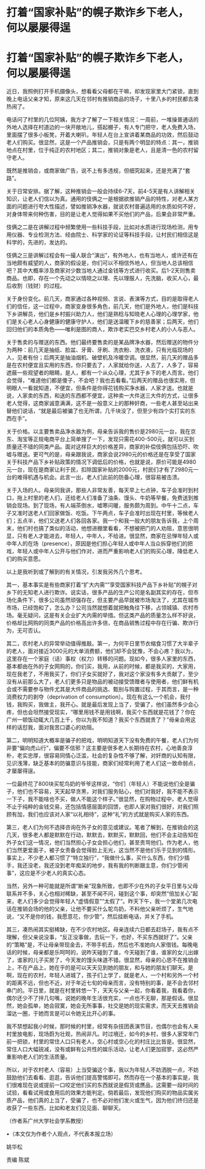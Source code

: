 # 打着“国家补贴”的幌子欺诈乡下老人，何以屡屡得逞

# 打着“国家补贴”的幌子欺诈乡下老人，何以屡屡得逞

近日，我照例打开手机摄像头，想看看父母都在干嘛，却发现家里大门紧锁，直到晚上电话父亲才知，原来这几天在邻村有推销商品的场子，十里八乡的村民都去凑热闹了。

电话问了村里的几位阿姨，我方才了解了一下相关情况：一周前，一堆操普通话的外地人选择在村道边的一块开敞地儿，搭起棚子，有人专门把守，老人免费入场，里面摆了很多小板凳，开着大喇叭，年轻人在台上宣讲着某商品的功效，然后鼓动老人们购买。很显然，这是一个产品推销会，只是有两个明显的特点：其一，推销地点在村里，位于纯正的农村地区；其二，推销对象是老人，且是清一色的农村留守老人。

既然是推销会，或商家做广告，说不上有多违规，但细究起来，还是充满了“套路”。

关于日常安排。据了解，这种推销会一般会持续6-7天，前4-5天是有人讲解相关知识，让老人们信以为真。通用的伎俩之一是根据欲推销产品的特性，对老人某方面的问题进行夸大性描述，譬如推销净水器，就说农村普遍适用的水质如何不好，对身体带来何种伤害，目的是让老人觉得如果不买他们的产品，后果会非常严重。

伎俩之二是在讲解过程中频繁使用一些科技手段，比如对水质进行现场检测，用专用仪器、专业检测方法、经由院士、科学家的论证等科技手段，让村民们相信这是科学的，先进的，发达的。

伎俩之三是讲解过程会有一撮人联合“演出”，有外地人，也有当地人，或许还有在当地颇有威望的人，商家的假设是，你们可以不相信外地人，但当地人总该相信吧？其中大概率涉及商家对少数当地人通过金钱等方式进行收买。后1-2天则售卖商品。也即，存在一个先动之以情晓之以理、先以理服人，先洗脑，收买人心，最后收割（钱财）的过程。

关于身份变化。前几天，商家通过各种视频、言说、表演等方式，目的是取得老人们的信任，这一过程中，商家变身很多角色，前几天，他们是外地人，他们是科技下乡讲解员，他们是乡村振兴助力人，他们是熟稔与知晓老人心理的心理学家，他们是关心老人心身健康的健康守护人，他们是送温暖下乡的慈善家；后两天，他们回归他们的本质角色——唯利是图的商人，欺诈老实巴交乡村老人的小人与恶人。

关于售卖的与赠送的东西。他们最终要售卖的是某品牌净水器，然后赠送的物件分为两种：前几天是抽纸、脸盆、牙膏、牙刷、洗衣粉、洗衣液，只有光临现场的人，见者有份；后两天是抽油烟机、破壁机及冷暖空调。很显然，前几天的赠品多是在农村便宜且实用的东西，你只要去了，人家就给你送，人去了，人多了，容易遮蔽一些观望者的眼睛，是人，都有一个从众心理，尤其于乡下的老人而言。他们会觉得，“难道他们都是傻子，不会吧？我也去看看。”后两天的赠品也很实用，但明眼人一看就知道，不便宜，但条件是你得花钱购买净水器，人家才送。也就是说，人家卖的东西，和送的东西都不便宜，这种卖一大件送三大件的方式，让很多老人觉得，这商家诚意满满，这不是一般意义上的那种奸商，一些老人甚至站出来替他们说话，“就是最后被骗了也无所谓，几千块没了，但至少有四个实打实的东西在手”。

关于价格。以主要售卖品净水器为例，母亲告诉我的售价是2980元一台，我在京东、淘宝等正规电商平台上简单搜了一下，发现只需花400-500元，就可以买到质量还不错的同类产品。面对这样巨大的价格差异，商家的补偿伎俩包括恐吓、吹嘘与赠送。更可气的是，母亲跟我说，商家会说2980元的价格还是在享受了国家关于科技产品下乡补贴政策的情况下调低后的价格，也就是说，原价可能是4980元一台，现在是商家让利于民，扣除国家补贴的2000元，村民们才有了2980元一台的难得机遇与机会。此言一出，老人们此前的防备心理，很容易被击溃。

关于入场的人。母亲同我讲，那些人非常友善，每天早上七点钟，车子会准时到村口，拖上村里的老人们，还给老人们准备了油条、馒头、牛奶等早餐，免费送到推销会现场。到了现场，有人端茶倒水，嘘寒问暖，服务颇为周到。中午十二点，车子又准时送老人们回家做饭、吃饭。下午两点，车子会准时出现在村里，等候老人们；五点半，他们又送老人们各回各家。我一个和我一般大的朋友告诉我，上个周末，他们村也搞了类似的活动，他想进棚里看看，不想被把门的人劝阻，意思很明显，只有老人才能进去，年轻人，中年人，不给进。很显然，商家在忌惮年轻人或中年人的在场（presence），原因是他们担心年轻人或中年人当众拆穿他们的把戏，年轻人或中年人公开与他们作对，进而严重影响老人们的购买心理，降低老人们的购买意愿。

以上是我听到或了解到的有关情况，引发我另外几个思考。

其一，基本事实是有些商家打着“扩大内需”“享受国家科技产品下乡补贴”的幌子对乡下的无知老人进行欺诈。说实话，很多产品的生产公司是名副其实的存在，但市场化条件下，很多公司虽然顽强存在，但主要产品早就被市场淘汰了，尤其在城市市场，已经饱和了，怎么办？公司当然就想着就把触角往下移，占领城镇、农村市场。毫无疑问，这是有关企业扩大内需的举措。但这类产品的质量怎么样不好说，价格却比网购的同类产品的价格高出许多倍，在商品销售过程中存在行骗、欺诈行为，无可否认。

其二，农村老人的异常举动值得推敲。第一，为何平日里节衣缩食习惯了大半辈子的老人，面对接近3000元的大单消费额，他们却不会犹豫，不会心疼？我以为，这里存在一个家庭（话）事权（权力）转移的问题。现如今，很多人家里的东西，基本都由在外的子女网购的，你们买，我用，从前的时候，都是我买的，大家用，现在我老了，不用我买了，你们子女买就好了，我对这个家没有多大贡献了，至少没有从前那么大了，老人们更多只是物品的被动接受馈赠者与使用者，他们鲜有机会或不需要参与物件尤其是大件商品的挑选、甄别与购置过程，于其而言，是一种消费权力的剥夺（deprivation
of
consumption）。现在有这么一个机会，我付钱，我购买，我做主，我开心。就是最后发现上当了，受骗了，他们虽然多少会心疼，但也会坦然接受现实，“哪里用钱不是用钱啊，我买个东西就是花钱了？你在广州一顿饭动辄大几百上千，你以为我不知道？我买个东西就贵了？”母亲会用这样的话怼我，面对我苦口婆心的劝阻。

第二，明明知道大概率是骗子的把戏，明明知道天下没有免费的午餐，老人们为何非要“偏向虎山行”，偏要不信邪？这主要是很多老人长期待在农村，心地善良淳朴，老实忠厚，很容易同情心泛滥，社会的复杂性不够了解，对奸商的认知有限，见识浅薄，缺乏基本的防骗意识与技能，商家们经常利用了老人们这一致命弱点，才屡屡得逞。

一位最终花了800块买鸵鸟奶的爷爷这样说，“你们（年轻人）不能说他们全是骗子，他们也不容易，天天起早贪黑，对我们服务贴心，他们对我好，我不能不表示一下子，我不能啥也不买，做人不能这个样子。”很显然，在购物过程中，老人觉得不止于纯粹的金钱交易，还包括情感层面的回馈，也即人家对我们很好，对我们照顾有加，我们也应该对人家“以礼相待”，这种“礼”的方式就是购买人家的东西。

第三，老人们为何不选择咨询在外子女的意见或建议。笔者了解到，在推销会的这几天，很多老人都是默默在行动，默默去，默默买，默默回，他们不会主动告知在外子女们这一情况，他们当然担心子女会担心他们，甚至责骂他们。作为老人，他们当然更爱面子，被子女责备会觉得脸上无光，这当然不是他们乐于见到的情形。事实上，不少老人都习惯了“特立独行”，“我做什么事，买什么东西，你们少插手，我还没老，我还没到老年痴呆的地步，我有我的判断跟主意，你们少管闲事”，这应是不少老人的真实心态。

当然，另外一种可能就是所谓“断亲”现象所致，也即不少在外的子女平日里与父母联系并不多，关心也相对稀缺，甚至不闻不问，碰到这个事，却突然“倍加关心”起来，老人们多少会觉得年轻人“虚情假意”“太假了”。昨天下午，我一个堂弟几次电话在推销会场的他的父亲，让他不要买什么鸵鸟奶，不料他父亲听烦了，生气地说，“又不是你的钱，我愿意花，你少管”，然后挂断电话，并关了手机。

其三，凑热闹其实挺稀缺，在不少农村地区。母亲连续六日都去赶场子，我有点不理解，但父亲说没事，“反正没事做，去玩一下，也好，不买东西就好了”。父亲的“策略”是，不让母亲带现金去，不带手机去，然后也不准她向人家借钱。每晚电话的时候，母亲都是乐呵呵的，说昨天碰到了谁，今天碰到了谁，谁家的女儿出嫁了，谁家的儿子买房了，今天发的馒头味道不错。很显然，母亲的心思不在推销会上，不在产品上，她在乎的是可以天天见到她的朋友，和与她的朋友们聊天。是啊，现在的农村，年轻人进城了，孩子们上学了，就是老人，一个村和另外一个村的距离不远，但也不近，对于年近七旬的母亲而言，没有特别的事，是不会去邻村串门的。平日里，就是在村里转悠一下，天天与父亲一起，你看着我，我看着你，偶尔还少不了拌几句嘴，说她的晚年生活很充实，一点也不无聊，那是假话。很显然，她会孤单，她会寂寞，她会无所事事，社交是她的现实需求，而天天去推销会溜达一圈，于她而言是可以令她无比开心的事。

我不禁想起我小时候，那时候的村里，经常有杂技团表演节目，也偶尔也会有人来村里放电影，现场蔚为壮观，热闹非凡。时过境迁，如今的乡村，很多人家常年门前一把锁，村里的常住人口只有老人，空心村或空心化的村庄比比皆是。很显然，常住人口大幅锐减，没有或鲜有公共性的娱乐活动，让老人们更加寂寥，这必然严重影响老人们的生活质量。

所以，对于农村老人（容易）上当受骗这个事，我以为年轻人不妨洒脱一点，不妨鼓励他们去看看、逛逛，告诉他们提高警惕即可。然而存在一个基本的事实是，我们很难现在说或提前一口咬定他们买的东西就说是假货或赝品，这需要一段时间的试验，看看试用或食用后的效果方能判定。倘若最后，发现他们购买的物品实属劣质产品，他们真的上当了，受骗了，也不必对他们发火或生气，因为他们终归还是收获了一些东西，比如和老友们见见面、聊聊天。

（作者系广州大学社会学系教授）

•（本文仅为作者个人观点，不代表本报立场）

姚华松

责编 陈斌

